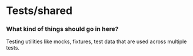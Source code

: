 # Tests/shared

### What kind of things should go in here?

Testing utilities like mocks, fixtures, test data that are used across multiple tests.
